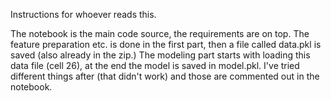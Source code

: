 Instructions for whoever reads this.

The notebook is the main code source, the requirements are on top. The feature preparation etc. is done in the first part, then a file called data.pkl is saved (also already in the zip.) The modeling part starts with loading this data file (cell 26), at the end the model is saved in model.pkl. I've tried different things after (that didn't work) and those are commented out in the notebook.



